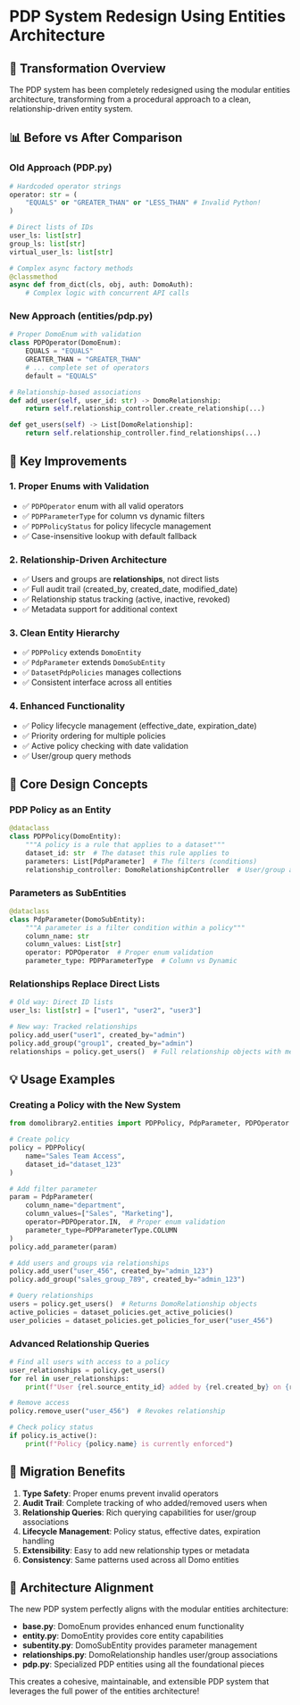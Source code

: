 # PDP System Redesign Using Entities Architecture

## 🔄 **Transformation Overview**

The PDP system has been completely redesigned using the modular entities architecture, transforming from a procedural approach to a clean, relationship-driven entity system.

## 📊 **Before vs After Comparison**

### **Old Approach (PDP.py)**
```python
# Hardcoded operator strings
operator: str = (
    "EQUALS" or "GREATER_THAN" or "LESS_THAN" # Invalid Python!
)

# Direct lists of IDs
user_ls: list[str]
group_ls: list[str]
virtual_user_ls: list[str]

# Complex async factory methods
@classmethod
async def from_dict(cls, obj, auth: DomoAuth):
    # Complex logic with concurrent API calls
```

### **New Approach (entities/pdp.py)**
```python
# Proper DomoEnum with validation
class PDPOperator(DomoEnum):
    EQUALS = "EQUALS"
    GREATER_THAN = "GREATER_THAN"
    # ... complete set of operators
    default = "EQUALS"

# Relationship-based associations
def add_user(self, user_id: str) -> DomoRelationship:
    return self.relationship_controller.create_relationship(...)

def get_users(self) -> List[DomoRelationship]:
    return self.relationship_controller.find_relationships(...)
```

## 🚀 **Key Improvements**

### **1. Proper Enums with Validation**
- ✅ `PDPOperator` enum with all valid operators
- ✅ `PDPParameterType` for column vs dynamic filters
- ✅ `PDPPolicyStatus` for policy lifecycle management
- ✅ Case-insensitive lookup with default fallback

### **2. Relationship-Driven Architecture**
- ✅ Users and groups are **relationships**, not direct lists
- ✅ Full audit trail (created_by, created_date, modified_date)
- ✅ Relationship status tracking (active, inactive, revoked)
- ✅ Metadata support for additional context

### **3. Clean Entity Hierarchy**
- ✅ `PDPPolicy` extends `DomoEntity`
- ✅ `PdpParameter` extends `DomoSubEntity`
- ✅ `DatasetPdpPolicies` manages collections
- ✅ Consistent interface across all entities

### **4. Enhanced Functionality**
- ✅ Policy lifecycle management (effective_date, expiration_date)
- ✅ Priority ordering for multiple policies
- ✅ Active policy checking with date validation
- ✅ User/group query methods

## 🎯 **Core Design Concepts**

### **PDP Policy as an Entity**
```python
@dataclass
class PDPPolicy(DomoEntity):
    """A policy is a rule that applies to a dataset"""
    dataset_id: str  # The dataset this rule applies to
    parameters: List[PdpParameter]  # The filters (conditions)
    relationship_controller: DomoRelationshipController  # User/group associations
```

### **Parameters as SubEntities**
```python
@dataclass 
class PdpParameter(DomoSubEntity):
    """A parameter is a filter condition within a policy"""
    column_name: str
    column_values: List[str]
    operator: PDPOperator  # Proper enum validation
    parameter_type: PDPParameterType  # Column vs Dynamic
```

### **Relationships Replace Direct Lists**
```python
# Old way: Direct ID lists
user_ls: list[str] = ["user1", "user2", "user3"]

# New way: Tracked relationships
policy.add_user("user1", created_by="admin")
policy.add_group("group1", created_by="admin")
relationships = policy.get_users()  # Full relationship objects with metadata
```

## 💡 **Usage Examples**

### **Creating a Policy with the New System**
```python
from domolibrary2.entities import PDPPolicy, PdpParameter, PDPOperator

# Create policy
policy = PDPPolicy(
    name="Sales Team Access",
    dataset_id="dataset_123"
)

# Add filter parameter
param = PdpParameter(
    column_name="department",
    column_values=["Sales", "Marketing"],
    operator=PDPOperator.IN,  # Proper enum validation
    parameter_type=PDPParameterType.COLUMN
)
policy.add_parameter(param)

# Add users and groups via relationships
policy.add_user("user_456", created_by="admin_123")
policy.add_group("sales_group_789", created_by="admin_123")

# Query relationships
users = policy.get_users()  # Returns DomoRelationship objects
active_policies = dataset_policies.get_active_policies()
user_policies = dataset_policies.get_policies_for_user("user_456")
```

### **Advanced Relationship Queries**
```python
# Find all users with access to a policy
user_relationships = policy.get_users()
for rel in user_relationships:
    print(f"User {rel.source_entity_id} added by {rel.created_by} on {rel.created_date}")

# Remove access
policy.remove_user("user_456")  # Revokes relationship

# Check policy status
if policy.is_active():
    print(f"Policy {policy.name} is currently enforced")
```

## 🔧 **Migration Benefits**

1. **Type Safety**: Proper enums prevent invalid operators
2. **Audit Trail**: Complete tracking of who added/removed users when  
3. **Relationship Queries**: Rich querying capabilities for user/group associations
4. **Lifecycle Management**: Policy status, effective dates, expiration handling
5. **Extensibility**: Easy to add new relationship types or metadata
6. **Consistency**: Same patterns used across all Domo entities

## 🎨 **Architecture Alignment**

The new PDP system perfectly aligns with the modular entities architecture:

- **base.py**: DomoEnum provides enhanced enum functionality
- **entity.py**: DomoEntity provides core entity capabilities  
- **subentity.py**: DomoSubEntity provides parameter management
- **relationships.py**: DomoRelationship handles user/group associations
- **pdp.py**: Specialized PDP entities using all the foundational pieces

This creates a cohesive, maintainable, and extensible PDP system that leverages the full power of the entities architecture!
